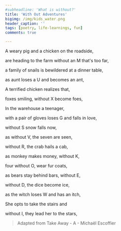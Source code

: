 ```yaml
---
#subheadline: 'What is without?'
title: 'With Out Adventures'
bigimg: /img/kids_water.png
header_caption: ''
tags: [poetry, life-learnings, fun]
comments: true

---
```


A weary pig and a chicken on the roadside,
<!--more-->

are heading to the farm without an M that's too far,

a family of snails is bewildered at a dinner table,

as  aunt loses a U and becomes an ant,

A terrified chicken realizes that,

foxes smiling, without X become  foes,

In the warehouse a teenager,

with a pair of gloves loses G and  falls in love,

without S snow falls now,

as without V, the seven are seen,


without R, the crab hails a cab,

as monkey makes money, without K,


four without O, wear fur coats,

as bears stay behind bars, without E,


without D, the dice become ice,

as the witch loses W and has an itch,


She opts to take the stairs and

without I, they lead her to the stars,

>Adapted from Take Away - A - Michaël Escoffier
